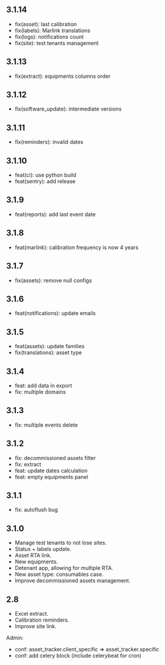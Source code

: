 3.1.14
---
- fix(asset): last calibration
- fix(labels): Marlink translations
- fix(logs): notifications count
- fix(site): test tenants management

3.1.13
---
- fix(extract): equipments columns order

3.1.12
---
- fix(software_update): intermediate versions

3.1.11
---
- fix(reminders): invalid dates

3.1.10
---
- feat(ci): use python build
- feat(sentry): add release

3.1.9
---
- feat(reports): add last event date

3.1.8
---
- feat(marlink): calibration frequency is now 4 years

3.1.7
---
- fix(assets): remove null configs

3.1.6
---
- feat(notifications): update emails

3.1.5
---
- feat(assets): update families
- fix(translations): asset type

3.1.4
---
- feat: add data in export
- fix: multiple domains

3.1.3
---
- fix: multiple events delete

3.1.2
---
- fix: decommissioned assets filter
- fix: extract
- feat: update dates calculation
- feat: empty equipments panel

3.1.1
---
- fix: autoflush bug

3.1.0
---
- Manage test tenants to not lose sites.
- Status + labels update.
- Asset RTA link.
- New equipments.
- Detenant app, allowing for multiple RTA.
- New asset type: consumables case.
- Improve decommissioned assets management.
  
2.8
---
- Excel extract.
- Calibration reminders.
- Improve site link.

Admin:
- conf: asset_tracker.client_specific => asset_tracker.specific
- conf: add celery block (include celerybeat for cron)
